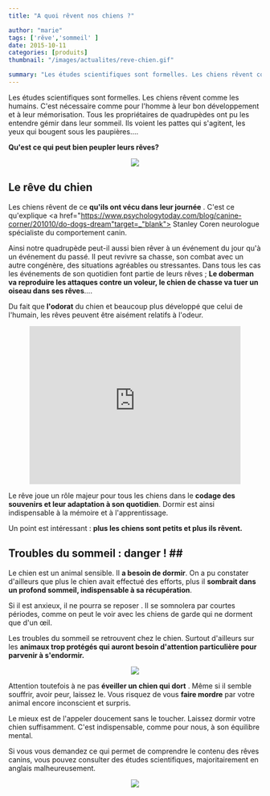 ```yaml
---
title: "A quoi rêvent nos chiens ?"

author: "marie"
tags: ['rêve','sommeil' ]
date: 2015-10-11
categories: [produits]
thumbnail: "/images/actualites/reve-chien.gif"

summary: "Les études scientifiques sont formelles. Les chiens rêvent comme les humains. C'est nécessaire comme pour l'homme à leur bon développement et à leur mémorisation. Tous les propriétaires de quadrupèdes ont pu les entendre gémir dans leur sommeil. Ils voient les pattes qui s'agitent, les yeux qui bougent sous les paupières....."
---
```




Les études scientifiques sont formelles. Les chiens rêvent comme les humains. C'est nécessaire comme pour l'homme à leur bon développement et à leur mémorisation. Tous les propriétaires de quadrupèdes ont pu les entendre gémir dans leur sommeil. Ils voient les pattes qui s'agitent, les yeux qui bougent sous les paupières....

<b>Qu'est ce qui peut bien peupler leurs rêves?</b>

<p align="center"><img src="/images/actualites/reve-chien.gif"></p>

## Le rêve du chien ##
Les chiens rêvent de ce <b>qu'ils ont vécu dans leur journée</b> . C'est ce qu'explique <a href="https://www.psychologytoday.com/blog/canine-corner/201010/do-dogs-dream"target=_"blank"> Stanley Coren </a> neurologue spécialiste du comportement canin.

Ainsi notre quadrupède peut-il aussi bien rêver à un événement du jour qu'à un événement du passé. Il peut revivre sa chasse, son combat avec un autre congénère, des situations agréables ou stressantes. Dans tous les cas les événements de son quotidien font partie de leurs rêves ; <b>Le doberman va reproduire les attaques contre un voleur, le chien de chasse va tuer un oiseau dans ses rêves</b>....

Du fait que <b>l'odorat</b> du chien et beaucoup plus développé que celui de l'humain, les rêves peuvent être aisément relatifs à l'odeur.

<p align="center"><iframe width="420" height="315" src="https://www.youtube.com/embed/lcJU9ZFV9_Q" frameborder="0" allowfullscreen></iframe></p>

Le rêve joue un rôle majeur pour tous les chiens dans le <b>codage des souvenirs et leur adaptation à son quotidien</b>. Dormir est ainsi indispensable à la mémoire et à l'apprentissage.

Un point est intéressant : <b>plus les chiens sont petits et plus ils rêvent.</b>




## Troubles du sommeil : danger ! ##


Le chien est un animal sensible. Il <b>a besoin de dormir</b>. On a pu constater d'ailleurs que plus le chien avait effectué des efforts, plus il <b>sombrait dans un profond sommeil, indispensable à sa récupération</b>.

Si il est anxieux, il ne pourra se reposer . Il se somnolera par courtes périodes, comme on peut le voir avec les chiens de garde qui ne dorment que d'un œil.

Les troubles du sommeil se retrouvent chez le chien. Surtout d'ailleurs sur les <b>animaux trop protégés qui auront besoin d'attention particulière pour parvenir à s'endormir.</b>


<p align="center"><img src="/images/actualites/troublessommeilt.jpg"</p>

Attention toutefois à ne pas <b>éveiller un chien qui dort</b> . Même si il semble souffrir, avoir peur, laissez le. Vous risquez de vous <b>faire mordre</b>  par votre animal encore inconscient et surpris.

Le mieux est de l'appeler doucement sans le toucher. Laissez dormir votre chien suffisamment. C'est indispensable, comme pour nous, à son équilibre mental.

Si vous vous demandez ce qui permet de comprendre le contenu des rêves canins, vous pouvez consulter des études scientifiques, majoritairement en anglais malheureusement.

<p align="center"><img src="/images/actualites/dogs-dreams.jpg"</p>